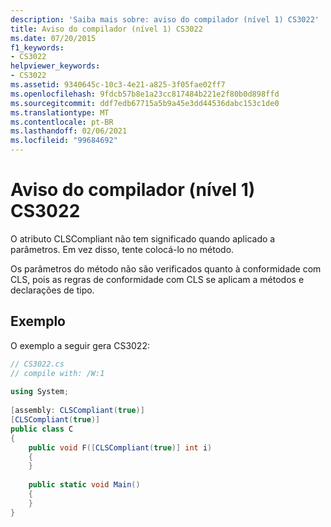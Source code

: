 ```yaml
---
description: 'Saiba mais sobre: aviso do compilador (nível 1) CS3022'
title: Aviso do compilador (nível 1) CS3022
ms.date: 07/20/2015
f1_keywords:
- CS3022
helpviewer_keywords:
- CS3022
ms.assetid: 9340645c-10c3-4e21-a825-3f05fae02ff7
ms.openlocfilehash: 9fdcb57b8e1a23cc817484b221e2f80b0d898ffd
ms.sourcegitcommit: ddf7edb67715a5b9a45e3dd44536dabc153c1de0
ms.translationtype: MT
ms.contentlocale: pt-BR
ms.lasthandoff: 02/06/2021
ms.locfileid: "99684692"
---
```

# <a name="compiler-warning-level-1-cs3022"></a>Aviso do compilador (nível 1) CS3022

O atributo CLSCompliant não tem significado quando aplicado a parâmetros. Em vez disso, tente colocá-lo no método.  
  
 Os parâmetros do método não são verificados quanto à conformidade com CLS, pois as regras de conformidade com CLS se aplicam a métodos e declarações de tipo.  
  
## <a name="example"></a>Exemplo  

 O exemplo a seguir gera CS3022:  
  
```csharp  
// CS3022.cs  
// compile with: /W:1  
  
using System;  
  
[assembly: CLSCompliant(true)]  
[CLSCompliant(true)]  
public class C  
{  
    public void F([CLSCompliant(true)] int i)  
    {  
    }  
  
    public static void Main()  
    {  
    }  
}  
```
